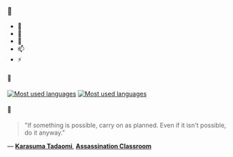 ### 👋

- 🔭
- 🌱
- 💬
- 📫
- ⚡

#### 🧏

[![Most used languages](https://github-readme-stats-aynah.vercel.app/api/top-langs/?username=aynh&theme=solarized-dark&langs_count=6&layout=compact&hide_title=true)](https://github.com/anuraghazra/github-readme-stats#gh-dark-mode-only)
[![Most used languages](https://github-readme-stats-aynah.vercel.app/api/top-langs/?username=aynh&theme=solarized-light&langs_count=6&layout=compact&hide_title=true)](https://github.com/anuraghazra/github-readme-stats#gh-light-mode-only)

#### 💬

> "If something is possible, carry on as planned. Even if it isn't possible, do it anyway."

&mdash; [**Karasuma Tadaomi**](https://myanimelist.net/character.php?q=Karasuma%20Tadaomi&cat=character), [**Assassination Classroom**](https://myanimelist.net/search/all?q=Assassination%20Classroom&cat=all)
